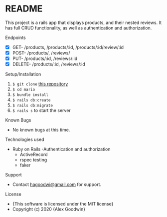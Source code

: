 # README
This project is a rails app that displays products, and their nested reviews. It has full CRUD functionality, as well as authentication and authorization.

Endpoints
- [x] GET- /products, /products/:id, /products/:id/review/:id 
- [x] POST- /products/, /reviews/
- [x] PUT- /products/:id, /reviews/:id
- [x] DELETE- /products/:id, /reviews/:id

Setup/Installation
1. `$ git clone` [this repository](https://github.com/hagoodwi92/mario)
2. `$ cd mario`
3. `$ bundle install`
4. `$ rails db:create`
5. `$ rails db:migrate`
6. `$ rails s` to start the server 

Known Bugs
- No known bugs at this time. 

Technologies used
- Ruby on Rails
  -Authentication and authorization
  - ActiveRecord
  - rspec testing
  - faker

Support
- Contact hagoodwi@gmail.com for support. 

License 
- {This software is licensed under the MIT license}
- Copyright (c) 2020 {Alex Goodwin}